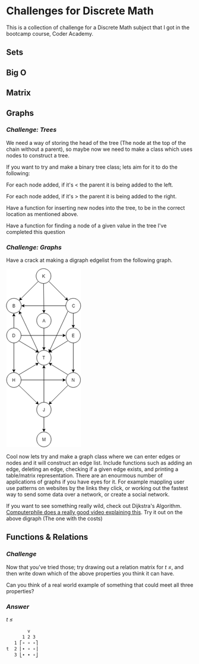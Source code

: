 # Challenges for Discrete Math
This is a collection of challenge for a Discrete Math subject that I got in the bootcamp course, Coder Academy.



## Sets
## Big O
## Matrix
## Graphs

### *Challenge: Trees*
We need a way of storing the head of the tree (The node at the top of the chain without a parent), so maybe now we need to make a class which uses nodes to construct a tree.

If you want to try and make a binary tree class; lets aim for it to do the following:  

For each node added, if it's < the parent it is being added to the left. 

For each node added, if it's > the parent it is being added to the right. 

Have a function for inserting new nodes into the tree, to be in the correct location as mentioned above.  

Have a function for finding a node of a given value in the tree
I've completed this question

### *Challenge: Graphs*
Have a crack at making a digraph edgelist from the following graph.

![Graph Exercise](images/ge1.png)

Cool now lets try and make a graph class where we can enter edges or nodes and it will construct an edge list. Include functions such as adding an edge, deleting an edge, checking if a given edge exists, and printing a table/matrix representation.
There are an enourmous number of applications of graphs if you have eyes for it. For example mappling user use patterns on websites by the links they click, or working out the fastest way to send some data over a network, or create a social network.

If you want to see something really wild, check out Dijkstra's Algorithm. [Computerphile does a really good video explaining this](https://www.youtube.com/watch?v=GazC3A4OQTE). Try it out on the above digraph (The one with the costs)

## Functions & Relations

### *Challenge*

Now that you've tried those; try drawing out a relation matrix for *t ≤*, and then write down which of the above properties you think it can have.  

Can you think of a real world example of something that could meet all three properties?  

### *Answer*
*t ≤*

            v
          1 2 3
       1 ⎡∘ ∘ ∘⎤
    t  2 ⎢∙ ∘ ∘⎥
       3 ⎣∙ ∙ ∘⎦

       